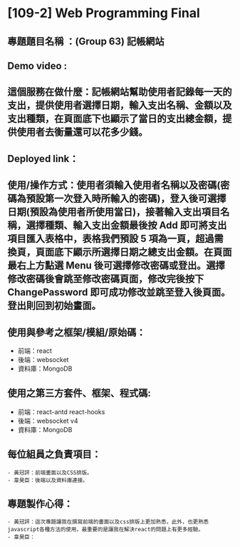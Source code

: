 # [109-2] Web Programming Final

## 專題題目名稱 ：(Group 63) 記帳網站

## Demo video :

## 這個服務在做什麼：記帳網站幫助使用者記錄每一天的支出，提供使用者選擇日期，輸入支出名稱、金額以及支出種類，在頁面底下也顯示了當日的支出總金額，提供使用者去衡量還可以花多少錢。

## Deployed link：

## 使用/操作方式：使用者須輸入使用者名稱以及密碼(密碼為預設第一次登入時所輸入的密碼)，登入後可選擇日期(預設為使用者所使用當日)，接著輸入支出項目名稱，選擇種類、輸入支出金額最後按 Add 即可將支出項目匯入表格中，表格我們預設 5 項為一頁，超過需換頁，頁面底下顯示所選擇日期之總支出金額。在頁面最右上方點選 Menu 後可選擇修改密碼或登出。選擇修改密碼後會跳至修改密碼頁面，修改完後按下 ChangePassword 即可成功修改並跳至登入後頁面。登出則回到初始畫面。

## 使用與參考之框架/模組/原始碼：

- 前端：react
- 後端：websocket
- 資料庫：MongoDB

## 使用之第三方套件、框架、程式碼:

- 前端：react-antd react-hooks
- 後端：websocket v4
- 資料庫：MongoDB

## 每位組員之負責項目：

    - 黃冠評：前端畫面以及CSS排版。
    - 韋昊臣：後端以及資料庫連接。

## 專題製作心得：

    - 黃冠評：這次專題讓我在撰寫前端的畫面以及css排版上更加熟悉，此外，也更熟悉javascript各種方法的使用，最重要的是讓我在解決react的問題上有更多經驗。
    - 韋昊臣：
